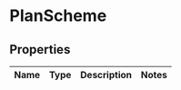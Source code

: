 
# PlanScheme

## Properties
Name | Type | Description | Notes
------------ | ------------- | ------------- | -------------



